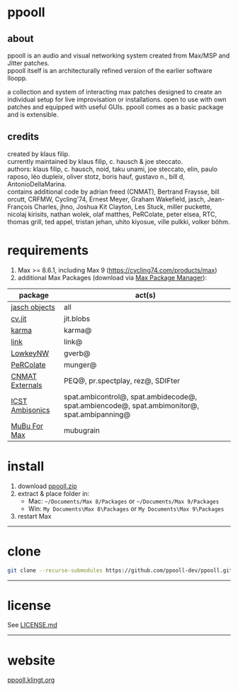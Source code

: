 # ppooll

## about
ppooll is an audio and visual networking system created from Max/MSP and Jitter patches.  
ppooll itself is an architecturally refined version of the earlier software lloopp.

a collection and system of interacting max patches designed to create an individual setup for live improvisation or installations. open to use with own patches and equipped with useful GUIs. ppooll comes as a basic package and is extensible.

## credits
created by klaus filip.  
currently maintained by klaus filip, c. hausch & joe steccato.  
authors: klaus filip, c. hausch, noid, taku unami, joe steccato, elin, paulo raposo, léo dupleix, oliver stotz, boris hauf, gustavo n., bill d, AntonioDellaMarina.  
contains additional code by adrian freed (CNMAT), Bertrand Fraysse, bill orcutt, CRFMW, Cycling'74, Ernest Meyer, Graham Wakefield, jasch, Jean-François Charles, jhno, Joshua Kit Clayton, Les Stuck, miller puckette, nicolaj kirisits, nathan wolek, olaf matthes, PeRColate, peter elsea, RTC, thomas grill, ted appel, tristan jehan, uhito kiyosue, ville pulkki, volker böhm.

# requirements
1. Max >= 8.6.1, including Max 9 (https://cycling74.com/products/max)
2. additional Max Packages (download via [Max Package Manager](https://docs.cycling74.com/max8/vignettes/package_manager)):

| package            | act(s)                                                                                       |
|--------------------|----------------------------------------------------------------------------------------------|
| [jasch objects](c74max://packagemanager/jasch%20objects)      | all                                               |
| [cv.jit](c74max://packagemanager/cv.jit)                      | jit.blobs                                         |
| [karma](c74max://packagemanager/karma)                        | karma@                                            |
| [link](c74max://packagemanager/link)                          | link@                                             |
| [LowkeyNW](c74max://packagemanager/LowkeyNW)                  | gverb@                                            |
| [PeRColate](c74max://packagemanager/PeRColate)                | munger@                                           |
| [CNMAT Externals](c74max://packagemanager/CNMAT%20Externals)  | PEQ@, pr.spectplay, rez@, SDIFter                 |
| [ICST Ambisonics](c74max://packagemanager/ICST%20Ambisonics)  | spat.ambicontrol@, spat.ambidecode@, spat.ambiencode@, spat.ambimonitor@, spat.ambipanning@ |
| [MuBu For Max](c74max://packagemanager/MuBu%20For%20Max)      | mubugrain                                         |

# install
1. download [ppooll.zip](https://github.com/ppooll-dev/ppooll/releases/latest)
2. extract & place folder in:
    - Mac: `~/Documents/Max 8/Packages` or `~/Documents/Max 9/Packages`
    - Win: `My Documents\Max 8\Packages` or `My Documents\Max 9\Packages`
3. restart Max

---

# clone

```bash
git clone --recurse-submodules https://github.com/ppooll-dev/ppooll.git
```

---

# license

See [LICENSE.md](LICENSE.md)

---

# website

[ppooll.klingt.org](http://ppooll.klingt.org)

